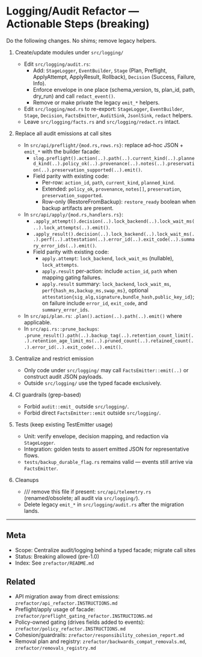 # Logging/Audit Refactor — Actionable Steps (breaking)

Do the following changes. No shims; remove legacy helpers.

1. Create/update modules under `src/logging/`
   - Edit `src/logging/audit.rs`:
     - Add: `StageLogger`, `EventBuilder`, `Stage` (Plan, Preflight, ApplyAttempt, ApplyResult, Rollback), `Decision` (Success, Failure, Info).
     - Enforce envelope in one place (schema_version, ts, plan_id, path, dry_run) and call `redact_event()`.
     - Remove or make private the legacy `emit_*` helpers.
   - Edit `src/logging/mod.rs` to re-export: `StageLogger`, `EventBuilder`, `Stage`, `Decision`, `FactsEmitter`, `AuditSink`, `JsonlSink`, `redact` helpers.
   - Leave `src/logging/facts.rs` and `src/logging/redact.rs` intact.

2. Replace all audit emissions at call sites
   - In `src/api/preflight/{mod.rs,rows.rs}`: replace ad-hoc JSON + `emit_*` with the builder facade:
     - `slog.preflight().action(..).path(..).current_kind(..).planned_kind(..).policy_ok(..).provenance(..).notes(..).preservation(..).preservation_supported(..).emit()`.
     - Field parity with existing code:
       - Per-row: `action_id`, `path`, `current_kind`, `planned_kind`.
       - Extended: `policy_ok`, `provenance`, `notes[]`, `preservation`, `preservation_supported`.
       - Row-only (RestoreFromBackup): `restore_ready` boolean when backup artifacts are present.
   - In `src/api/apply/{mod.rs,handlers.rs}`:
     - `.apply_attempt().decision(..).lock_backend(..).lock_wait_ms(..).lock_attempts(..).emit()`.
     - `.apply_result().decision(..).lock_backend(..).lock_wait_ms(..).perf(..).attestation(..).error_id(..).exit_code(..).summary_error_ids(..).emit()`.
     - Field parity with existing code:
       - `apply.attempt`: `lock_backend`, `lock_wait_ms` (nullable), `lock_attempts`.
       - `apply.result` per-action: include `action_id`, `path` when mapping gating failures.
       - `apply.result` summary: `lock_backend`, `lock_wait_ms`, `perf{hash_ms,backup_ms,swap_ms}`, optional `attestation{sig_alg,signature,bundle_hash,public_key_id}`; on failure include `error_id`, `exit_code`, and `summary_error_ids`.
   - In `src/api/plan.rs`: `.plan().action(..).path(..).emit()` where applicable.
   - In `src/api.rs::prune_backups`: `.prune_result().path(..).backup_tag(..).retention_count_limit(..).retention_age_limit_ms(..).pruned_count(..).retained_count(..).error_id(..).exit_code(..).emit()`.

3. Centralize and restrict emission
   - Only code under `src/logging/` may call `FactsEmitter::emit(..)` or construct audit JSON payloads.
   - Outside `src/logging/` use the typed facade exclusively.

4. CI guardrails (grep-based)
   - Forbid `audit::emit_` outside `src/logging/`.
   - Forbid direct `FactsEmitter::emit` outside `src/logging/`.

5. Tests (keep existing TestEmitter usage)
   - Unit: verify envelope, decision mapping, and redaction via `StageLogger`.
   - Integration: golden tests to assert emitted JSON for representative flows.
   - `tests/backup_durable_flag.rs` remains valid — events still arrive via `FactsEmitter`.

6. Cleanups
   - /// remove this file if present: `src/api/telemetry.rs` (renamed/obsolete; all audit via `src/logging/`).
   - Delete legacy `emit_*` in `src/logging/audit.rs` after the migration lands.

---

## Meta

- Scope: Centralize audit/logging behind a typed facade; migrate call sites
- Status: Breaking allowed (pre-1.0)
- Index: See `zrefactor/README.md`

## Related

- API migration away from direct emissions: `zrefactor/api_refactor.INSTRUCTIONS.md`
- Preflight/apply usage of facade: `zrefactor/preflight_gating_refactor.INSTRUCTIONS.md`
- Policy-owned gating (drives fields added to events): `zrefactor/policy_refactor.INSTRUCTIONS.md`
- Cohesion/guardrails: `zrefactor/responsibility_cohesion_report.md`
- Removal plan and registry: `zrefactor/backwards_compat_removals.md`, `zrefactor/removals_registry.md`
